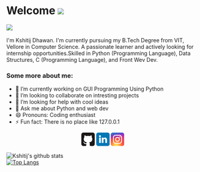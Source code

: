 # Welcome <img src="https://media.giphy.com/media/hVa6t0WpoDOk7Pxb7l/giphy.gif" width="50">

![](https://komarev.com/ghpvc/?username=KDTEC&color=47ccb3) 

I'm Kshitij Dhawan. I'm currently pursuing my B.Tech Degree from VIT, Vellore in Computer Science. A passionate learner and actively looking for internship opportunities.Skilled in Python (Programming Language), Data Structures, C (Programming Language), and Front Wev Dev.

### Some more about me:

- 🔭 I’m currently working on GUI Programming Using Python
- 👯 I’m looking to collaborate on intresting projects
- 🤔 I’m looking for help with cool ideas
- 💬 Ask me about Python and web dev
- 😄 Pronouns: Coding enthusiast
- ⚡ Fun fact: There is no place like 127.0.0.1

<p align = "center">
<a href =https://github.com/KDTEC target='blank'> <img src=https://github.com/edent/SuperTinyIcons/blob/master/images/svg/github.svg height='35' weight='35'/></a>
<a href = https://www.linkedin.com/in/kshitij-dhawan-a8a25b18b/ target='blank'> <img src=https://github.com/edent/SuperTinyIcons/blob/master/images/svg/linkedin.svg height='35' weight='35'/></a> 
<a href = https://www.instagram.com/_kaydeee__/ target='blank'> <img src=https://github.com/edent/SuperTinyIcons/blob/master/images/svg/instagram.svg height='35' weight='35'/></a>

![Kshitij's github stats](https://github-readme-stats.vercel.app/api?username=KDTEC&show_icons=true&hide_border=false&theme=onedark) <br />
[![Top Langs](https://github-readme-stats.vercel.app/api/top-langs/?username=KDTEC&layout=compact&theme=radical)](https://github.com/KDTEC/github-readme-stats)
